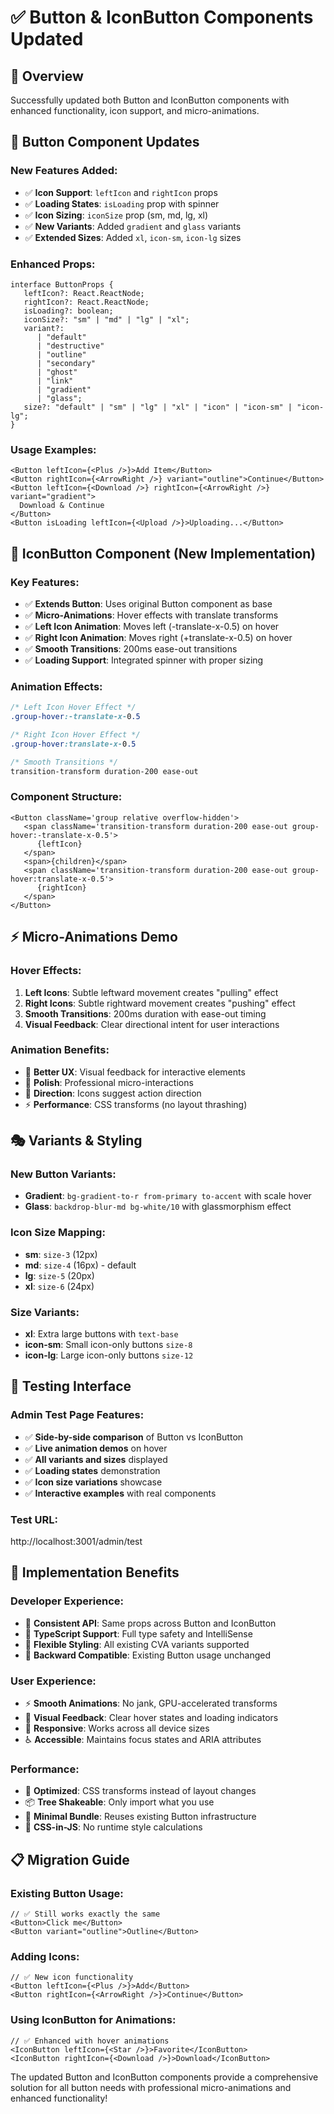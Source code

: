 # ✅ Button & IconButton Components Updated

## 🎯 Overview

Successfully updated both Button and IconButton components with enhanced
functionality, icon support, and micro-animations.

## 🔧 **Button Component Updates**

### **New Features Added:**

- ✅ **Icon Support**: `leftIcon` and `rightIcon` props
- ✅ **Loading States**: `isLoading` prop with spinner
- ✅ **Icon Sizing**: `iconSize` prop (sm, md, lg, xl)
- ✅ **New Variants**: Added `gradient` and `glass` variants
- ✅ **Extended Sizes**: Added `xl`, `icon-sm`, `icon-lg` sizes

### **Enhanced Props:**

```tsx
interface ButtonProps {
   leftIcon?: React.ReactNode;
   rightIcon?: React.ReactNode;
   isLoading?: boolean;
   iconSize?: "sm" | "md" | "lg" | "xl";
   variant?:
      | "default"
      | "destructive"
      | "outline"
      | "secondary"
      | "ghost"
      | "link"
      | "gradient"
      | "glass";
   size?: "default" | "sm" | "lg" | "xl" | "icon" | "icon-sm" | "icon-lg";
}
```

### **Usage Examples:**

```tsx
<Button leftIcon={<Plus />}>Add Item</Button>
<Button rightIcon={<ArrowRight />} variant="outline">Continue</Button>
<Button leftIcon={<Download />} rightIcon={<ArrowRight />} variant="gradient">
  Download & Continue
</Button>
<Button isLoading leftIcon={<Upload />}>Uploading...</Button>
```

## 🎨 **IconButton Component (New Implementation)**

### **Key Features:**

- ✅ **Extends Button**: Uses original Button component as base
- ✅ **Micro-Animations**: Hover effects with translate transforms
- ✅ **Left Icon Animation**: Moves left (-translate-x-0.5) on hover
- ✅ **Right Icon Animation**: Moves right (+translate-x-0.5) on hover
- ✅ **Smooth Transitions**: 200ms ease-out transitions
- ✅ **Loading Support**: Integrated spinner with proper sizing

### **Animation Effects:**

```css
/* Left Icon Hover Effect */
.group-hover:-translate-x-0.5

/* Right Icon Hover Effect */
.group-hover:translate-x-0.5

/* Smooth Transitions */
transition-transform duration-200 ease-out
```

### **Component Structure:**

```tsx
<Button className='group relative overflow-hidden'>
   <span className='transition-transform duration-200 ease-out group-hover:-translate-x-0.5'>
      {leftIcon}
   </span>
   <span>{children}</span>
   <span className='transition-transform duration-200 ease-out group-hover:translate-x-0.5'>
      {rightIcon}
   </span>
</Button>
```

## ⚡ **Micro-Animations Demo**

### **Hover Effects:**

1. **Left Icons**: Subtle leftward movement creates "pulling" effect
2. **Right Icons**: Subtle rightward movement creates "pushing" effect
3. **Smooth Transitions**: 200ms duration with ease-out timing
4. **Visual Feedback**: Clear directional intent for user interactions

### **Animation Benefits:**

- 🎯 **Better UX**: Visual feedback for interactive elements
- 🎨 **Polish**: Professional micro-interactions
- 🧭 **Direction**: Icons suggest action direction
- ⚡ **Performance**: CSS transforms (no layout thrashing)

## 🎭 **Variants & Styling**

### **New Button Variants:**

- **Gradient**: `bg-gradient-to-r from-primary to-accent` with scale hover
- **Glass**: `backdrop-blur-md bg-white/10` with glassmorphism effect

### **Icon Size Mapping:**

- **sm**: `size-3` (12px)
- **md**: `size-4` (16px) - default
- **lg**: `size-5` (20px)
- **xl**: `size-6` (24px)

### **Size Variants:**

- **xl**: Extra large buttons with `text-base`
- **icon-sm**: Small icon-only buttons `size-8`
- **icon-lg**: Large icon-only buttons `size-12`

## 🧪 **Testing Interface**

### **Admin Test Page Features:**

- ✅ **Side-by-side comparison** of Button vs IconButton
- ✅ **Live animation demos** on hover
- ✅ **All variants and sizes** displayed
- ✅ **Loading states** demonstration
- ✅ **Icon size variations** showcase
- ✅ **Interactive examples** with real components

### **Test URL:**

http://localhost:3001/admin/test

## 🚀 **Implementation Benefits**

### **Developer Experience:**

- 🔧 **Consistent API**: Same props across Button and IconButton
- 📝 **TypeScript Support**: Full type safety and IntelliSense
- 🎨 **Flexible Styling**: All existing CVA variants supported
- 🔄 **Backward Compatible**: Existing Button usage unchanged

### **User Experience:**

- ⚡ **Smooth Animations**: No jank, GPU-accelerated transforms
- 🎯 **Visual Feedback**: Clear hover states and loading indicators
- 📱 **Responsive**: Works across all device sizes
- ♿ **Accessible**: Maintains focus states and ARIA attributes

### **Performance:**

- 🚄 **Optimized**: CSS transforms instead of layout changes
- 📦 **Tree Shakeable**: Only import what you use
- 💾 **Minimal Bundle**: Reuses existing Button infrastructure
- 🎨 **CSS-in-JS**: No runtime style calculations

## 📋 **Migration Guide**

### **Existing Button Usage:**

```tsx
// ✅ Still works exactly the same
<Button>Click me</Button>
<Button variant="outline">Outline</Button>
```

### **Adding Icons:**

```tsx
// ✅ New icon functionality
<Button leftIcon={<Plus />}>Add</Button>
<Button rightIcon={<ArrowRight />}>Continue</Button>
```

### **Using IconButton for Animations:**

```tsx
// ✅ Enhanced with hover animations
<IconButton leftIcon={<Star />}>Favorite</IconButton>
<IconButton rightIcon={<Download />}>Download</IconButton>
```

The updated Button and IconButton components provide a comprehensive solution
for all button needs with professional micro-animations and enhanced
functionality!
